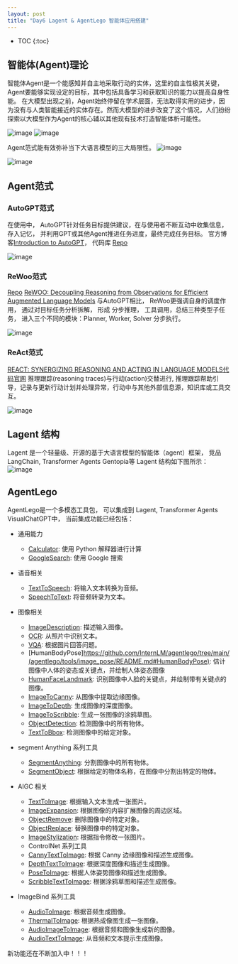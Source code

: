 ```yaml
---
layout: post
title: "Day6 Lagent & AgentLego 智能体应用搭建"
---
```



* TOC
{:toc}


## 智能体(Agent)理论
智能体Agent是一个能感知并自主地采取行动的实体，这里的自主性极其关键，Agent要能够实现设定的目标，其中包括具备学习和获取知识的能力以提高自身性能。
在大模型出现之前，Agent始终停留在学术层面，无法取得实用的进步，因为没有与人类智能接近的实体存在。然而大模型的进步改变了这个情况，人们纷纷探索以大模型作为Agent的核心辅以其他现有技术打造智能体析可能性。 

![image](img/ag_1.png)
![image](img/ag_2.png)

Agent范式能有效弥补当下大语言模型的三大局限性。
![image](img/ag_3.png)

![image](img/ag_paradigms.png)
## Agent范式
### AutoGPT范式
在使用中， AutoGPT针对任务目标提供建议，在与使用者不断互动中收集信息， 存入记忆， 并利用GPT或其他Agent推进任务进度，最终完成任务目标。
 官方博客[Introduction to AutoGPT](https://autogpt.net/autogpt-step-by-step-full-setup-guide/)， 代码库 [Repo](https://github.com/Significant-Gravitas/AutoGPT)

![image](img/ag_autogpt.png)

### ReWoo范式
[Repo](https://github.com/billxbf/ReWOO)
[ReWOO: Decoupling Reasoning from Observations for Efficient Augmented Language Models](https://arxiv.org/abs/2305.18323)
与AutoGPT相比， ReWoo更强调自身的调度作用， 通过对目标任务分析拆解， 形成
分步推理， 工具调用，总结三种类型子任务， 进入三个不同的模块：Planner, Worker, Solver 分步执行。

![image](img/ag_rewoo.png)

### ReAct范式
[REACT: SYNERGIZING REASONING AND ACTING IN LANGUAGE MODELS](https://arxiv.org/abs/2210.03629)[代码官网](https://react-lm.github.io/)
推理跟踪(reasoning traces)与行动(action)交替进行, 推理跟踪帮助引导，记录与更新行动计划并处理异常，行动中与其他外部信息源，知识库或工具交互。

![image](img/ag_react.png)

## Lagent 结构
Lagent 是一个轻量级、开源的基于大语言模型的智能体（agent）框架， 竞品LangChain, Transformer Agents Gentopia等
Lagent 结构如下图所示：
![image](img/ag_struct.png)

## AgentLego
AgentLego是一个多模态工具包， 可以集成到 Lagent, Transformer Agents  VisualChatGPT中， 当前集成功能已经包括：

- 通用能力
	- [Calculator](https://github.com/InternLM/agentlego/tree/main/agentlego/tools/calculator/README.md): 使用 Python 解释器进行计算
	- [GoogleSearch](https://github.com/InternLM/agentlego/tree/main/agentlego/tools/search/README.md): 使用 Google 搜索

- 语音相关
	- [TextToSpeech](https://github.com/InternLM/agentlego/tree/main/agentlego/tools/speech_text/README.md#TextToSpeech): 将输入文本转换为音频。
	- [SpeechToText](https://github.com/InternLM/agentlego/tree/main/agentlego/tools/speech_text/README.md#SpeechToText): 将音频转录为文本。

- 图像相关
	- [ImageDescription](https://github.com/InternLM/agentlego/tree/main/agentlego/tools/image_text/README.md#ImageDescription): 描述输入图像。
	- [OCR](https://github.com/InternLM/agentlego/tree/main/agentlego/tools/ocr/README.md#OCR): 从照片中识别文本。
	- [VQA](https://github.com/InternLM/agentlego/tree/main/agentlego/tools/vqa/README.md#VQA): 根据图片回答问题。
	- [HumanBodyPose]https://github.com/InternLM/agentlego/tree/main/(agentlego/tools/image_pose/README.md#HumanBodyPose): 估计图像中人体的姿态或关键点，并绘制人体姿态图像
	- [HumanFaceLandmark](https://github.com/InternLM/agentlego/tree/main/agentlego/tools/image_pose/README.md#HumanFaceLandmark): 识别图像中人脸的关键点，并绘制带有关键点的图像。
	- [ImageToCanny](https://github.com/InternLM/agentlego/tree/main/agentlego/tools/image_canny/README.md#ImageToCanny): 从图像中提取边缘图像。
	- [ImageToDepth](https://github.com/InternLM/agentlego/tree/main/agentlego/tools/image_depth/README.md#ImageToDepth): 生成图像的深度图像。
	- [ImageToScribble](https://github.com/InternLM/agentlego/tree/main/agentlego/tools/image_scribble/README.md#ImageToScribble): 生成一张图像的涂鸦草图。
	- [ObjectDetection](https://github.com/InternLM/agentlego/tree/main/agentlego/tools/object_detection/README.md#ObjectDetection): 检测图像中的所有物体。
	- [TextToBbox](https://github.com/InternLM/agentlego/tree/main/agentlego/tools/object_detection/README.md#TextToBbox): 检测图像中的给定对象。
- segment Anything 系列工具
  - [SegmentAnything](https://github.com/InternLM/agentlego/tree/main/agentlego/tools/segmentation/README.md#SegmentAnything): 分割图像中的所有物体。
  - [SegmentObject](https://github.com/InternLM/agentlego/tree/main/agentlego/tools/segmentation/README.md#SegmentObject): 根据给定的物体名称，在图像中分割出特定的物体。

- AIGC 相关
	- [TextToImage](https://github.com/InternLM/agentlego/tree/main/agentlego/tools/image_text/README.md#TextToImage): 根据输入文本生成一张图片。
	- [ImageExpansion](https://github.com/InternLM/agentlego/tree/main/agentlego/tools/image_editing/README.md#ImageExpansion): 根据图像的内容扩展图像的周边区域。
	- [ObjectRemove](https://github.com/InternLM/agentlego/tree/main/agentlego/tools/image_editing/README.md#ObjectRemove): 删除图像中的特定对象。
	- [ObjectReplace](https://github.com/InternLM/agentlego/tree/main/agentlego/tools/image_editing/README.md#ObjectReplace): 替换图像中的特定对象。
	- [ImageStylization](https://github.com/InternLM/agentlego/tree/main/agentlego/tools/image_editing/README.md#ImageStylization): 根据指令修改一张图片。
	- ControlNet 系列工具
	- [CannyTextToImage](https://github.com/InternLM/agentlego/tree/main/agentlego/tools/image_canny/README.md#CannyTextToImage): 根据 Canny 边缘图像和描述生成图像。
	- [DepthTextToImage](https://github.com/InternLM/agentlego/tree/main/agentlego/tools/image_depth/README.md#DepthTextToImage): 根据深度图像和描述生成图像。
	- [PoseToImage](https://github.com/InternLM/agentlego/tree/main/agentlego/tools/image_pose/README.md#PoseToImage): 根据人体姿势图像和描述生成图像。
	- [ScribbleTextToImage](https://github.com/InternLM/agentlego/tree/main/agentlego/tools/image_scribble/README.md#ScribbleTextToImage): 根据涂鸦草图和描述生成图像。
- ImageBind 系列工具
  - [AudioToImage](https://github.com/InternLM/agentlego/tree/main/agentlego/tools/imagebind/README.md#AudioToImage): 根据音频生成图像。
  - [ThermalToImage](https://github.com/InternLM/agentlego/tree/main/agentlego/tools/imagebind/README.md#ThermalToImage): 根据热成像图生成一张图像。
  - [AudioImageToImage](https://github.com/InternLM/agentlego/tree/main/agentlego/tools/imagebind/README.md#AudioImageToImage): 根据音频和图像生成新的图像。
  - [AudioTextToImage](https://github.com/InternLM/agentlego/tree/main/agentlego/tools/imagebind/README.md#AudioTextToImage): 从音频和文本提示生成图像。


新功能还在不断加入中！！！
